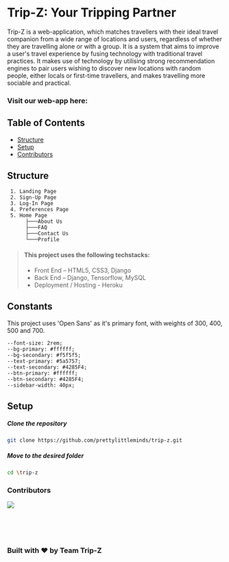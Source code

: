 # Trip-Z: Your Tripping Partner
Trip-Z is a web-application, which matches travellers with their ideal travel companion from a wide range of locations and users, regardless of whether they are travelling alone or with a group. It is a system that aims to improve a user's travel experience by fusing technology with traditional travel practices. It makes use of technology by utilising strong recommendation engines to pair users wishing to discover new locations with random people, either locals or first-time travellers, and makes travelling more sociable and practical. 

### Visit our web-app here: 

## Table of Contents

- [Structure](#structure)
- [Setup](#setup)
- [Contributors](#contributors)

## Structure

<!-- PAGES -->

```
 1. Landing Page
 2. Sign-Up Page
 3. Log-In Page
 4. Preferences Page
 5. Home Page
      ├───About Us
      ├───FAQ
      ├───Contact Us
      └───Profile
```

> #### This project uses the following techstacks: 
>
> - Front End – HTML5, CSS3, Django
> - Back End – Django, Tensorflow, MySQL
> - Deployment / Hosting - Heroku
>  

<!-- STRUCTURE -->

## Constants

This project uses 'Open Sans' as it's primary font, with weights of 300, 400, 500 and 700. 

```
--font-size: 2rem;
--bg-primary: #ffffff;
--bg-secondary: #f5f5f5;
--text-primary: #5a5757;
--text-secondary: #4285F4;
--btn-primary: #ffffff;
--btn-secondary: #4285F4;
--sidebar-width: 40px;
```

<!-- SET UP -->

## Setup

##### Clone the repository

```bash
git clone https://github.com/prettylittleminds/trip-z.git 
```

##### Move to the desired folder

```bash
cd \trip-z
```

<!-- ##### To install the dependencies, simply write

```bash
yarn install
``` -->

<!-- ##### To run the app, simply write

```bash
yarn start
``` -->


<!-- CONTRIBUTORS -->

### Contributors

<p align="left">
<a href="https://github.com/prettylittleminds/trip-z/graphs/contributors">
  <img src="https://contrib.rocks/image?repo=prettylittleminds/trip-z" />
</a>

</p>



<!-- ## Social Handles

<a href="https://www.linkedin.com/company/dsc-banasthali-vidyapith/">
    <img align="left" alt="DSC-Banasthali Vidyapith | Linkedin" width="24px" src="https://github.com/TheDudeThatCode/TheDudeThatCode/blob/master/Assets/Linkedin.svg" />
  </a>
   <a href="https://twitter.com/DSC_Banasthali">
    <img align="left" alt="Vanshika Garg | Twitter" width="26px" src="https://github.com/TheDudeThatCode/TheDudeThatCode/blob/master/Assets/Twitter.svg" />
</a> 
  <a href="https://www.instagram.com/dsc_banasthalividyapith/">
    <img align="left" alt="vanshikaaaaa_ | Instagram" width="24px" src="https://github.com/TheDudeThatCode/TheDudeThatCode/blob/master/Assets/Instagram.svg" />
  </a><a href="https://dscbanasthalividyapith.medium.com/" target="blank"><img align="left" src="https://cdn.jsdelivr.net/npm/simple-icons@3.0.1/icons/medium.svg" alt="@vanshikagarg17" height="25" width="25" /></a> 
-->
<br>
<br>
<br>


### Built with ❤️ by Team Trip-Z
